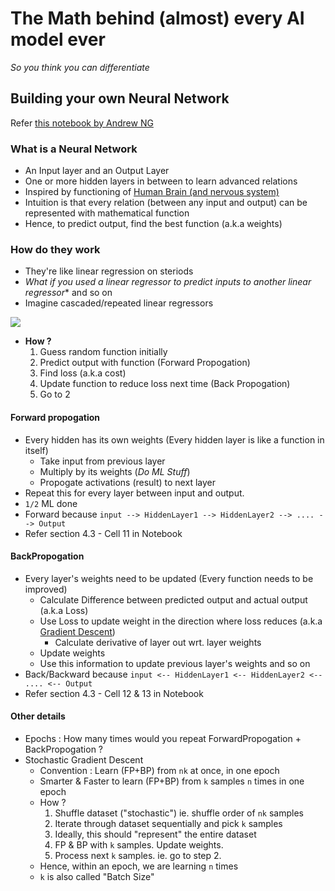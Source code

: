# The Math behind (almost) every AI model ever 
*So you think you can differentiate*
## Building your own Neural Network
Refer [this notebook by Andrew NG](https://github.com/Kulbear/deep-learning-coursera/blob/master/Neural%20Networks%20and%20Deep%20Learning/Planar%20data%20classification%20with%20one%20hidden%20layer.ipynb)

### What is a Neural Network
- An Input layer and an Output Layer
- One or more hidden layers in between to learn advanced relations
- Inspired by functioning of [Human Brain (and nervous system)](https://www.youtube.com/watch?v=0J5tM9bSbwA&list=PLoRl3Ht4JOcdU872GhiYWf6jwrk_SNhz9&index=2)
- Intuition is that every relation (between any input and output) can be represented with mathematical function
- Hence, to predict output, find the best function (a.k.a weights)

### How do they work
- They're like linear regression on steriods
- *What if you used a linear regressor to predict inputs to another linear regressor** and so on
- Imagine cascaded/repeated linear regressors

![](https://i.kym-cdn.com/photos/images/newsfeed/000/531/557/a88.jpg)

- **How ?**
  1. Guess random function initially
  2. Predict output with function (Forward Propogation)
  3. Find loss (a.k.a cost)
  4. Update function to reduce loss next time (Back Propogation)
  5. Go to 2  
  
#### Forward propogation
- Every hidden has its own weights (Every hidden layer is like a function in itself)
  - Take input from previous layer
  - Multiply by its weights (*Do ML Stuff*)
  - Propogate activations (result) to next layer
- Repeat this for every layer between input and output.
- `1/2` ML done
- Forward because `input --> HiddenLayer1 --> HiddenLayer2 --> .... --> Output`
- Refer section 4.3 - Cell 11 in Notebook
#### BackPropogation
- Every layer's weights need to be updated (Every function needs to be improved)
  - Calculate Difference between predicted output and actual output (a.k.a Loss)
  - Use Loss to update weight in the direction where loss reduces (a.k.a [Gradient Descent](https://www.youtube.com/watch?v=nhqo0u1a6fw))
    - Calculate derivative of layer out wrt. layer weights
  - Update weights
  - Use this information to update previous layer's weights and so on
- Back/Backward because `input <-- HiddenLayer1 <-- HiddenLayer2 <-- .... <-- Output`
- Refer section 4.3 - Cell 12 & 13 in Notebook

#### Other details
- Epochs : How many times would you repeat ForwardPropogation + BackPropogation ?
- Stochastic Gradient Descent
  - Convention : Learn (FP+BP) from `nk` at once, in one epoch
  - Smarter & Faster to learn (FP+BP) from `k` samples `n` times in one epoch
  - How ?
    1. Shuffle dataset ("stochastic") ie. shuffle order of `nk` samples
    2. Iterate through dataset sequentially and pick `k` samples
    3. Ideally, this should "represent" the entire dataset
    4. FP & BP with `k` samples. Update weights.
    5. Process next `k` samples. ie. go to step 2.
  - Hence, within an epoch, we are learning `n` times
  - `k` is also called "Batch Size"
  
